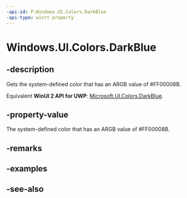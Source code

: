 ```yaml
---
-api-id: P:Windows.UI.Colors.DarkBlue
-api-type: winrt property
---
```


<!-- Property syntax
public Windows.UI.Color DarkBlue { get; }
-->

# Windows.UI.Colors.DarkBlue

## -description

Gets the system-defined color that has an ARGB value of #FF00008B.

Equivalent **WinUI 2 API for UWP**: [Microsoft.UI.Colors.DarkBlue](/windows/winui/api/microsoft.ui.colors.darkblue).

## -property-value

The system-defined color that has an ARGB value of #FF00008B.

## -remarks

## -examples

## -see-also
